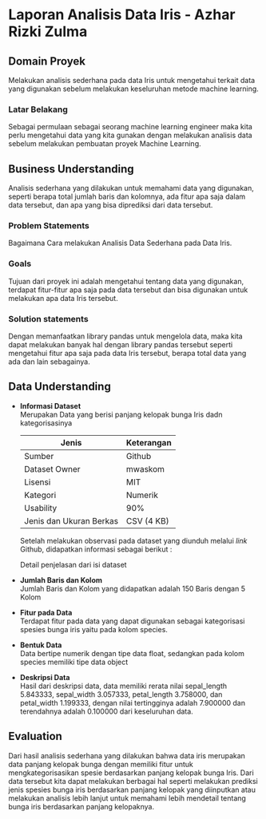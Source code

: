 # Laporan Analisis Data Iris - Azhar Rizki Zulma
## Domain Proyek

Melakukan analisis sederhana pada data Iris untuk mengetahui terkait data yang digunakan sebelum melakukan keseluruhan metode machine learning.

### Latar Belakang
  
Sebagai permulaan sebagai seorang machine learning engineer maka kita perlu mengetahui data yang kita gunakan dengan melakukan analisis data sebelum melakukan pembuatan proyek Machine Learning.

## Business Understanding

Analisis sederhana yang dilakukan untuk memahami data yang digunakan, seperti berapa total jumlah baris dan kolomnya, ada fitur apa saja dalam data tersebut, dan apa yang bisa diprediksi dari data tersebut.

### Problem Statements

Bagaimana Cara melakukan Analisis Data Sederhana pada Data Iris.

### Goals

Tujuan dari proyek ini adalah mengetahui tentang data yang digunakan, terdapat fitur-fitur apa saja pada data tersebut dan bisa digunakan untuk melakukan apa data Iris tersebut.

### Solution statements

Dengan memanfaatkan library pandas untuk mengelola data, maka kita dapat melakukan banyak hal dengan library pandas tersebut seperti mengetahui fitur apa saja pada data Iris tersebut, berapa total data yang ada dan lain sebagainya.
    
## Data Understanding
- **Informasi Dataset**
  <br> Merupakan Data yang berisi panjang kelopak bunga Iris dadn kategorisasinya

  | Jenis                   | Keterangan                                                                              |
  | ----------------------- | --------------------------------------------------------------------------------------- |
  | Sumber                  | Github |
  | Dataset Owner           | mwaskom |
  | Lisensi                 | MIT |
  | Kategori                | Numerik |
  | Usability               | 90% |
  | Jenis dan Ukuran Berkas | CSV (4 KB) |

  Setelah melakukan observasi pada dataset yang diunduh melalui _link_ Github, didapatkan informasi sebagai berikut :
  
  Detail penjelasan dari isi dataset

- **Jumlah Baris dan Kolom**
  <br> Jumlah Baris dan Kolom yang didapatkan adalah 150 Baris dengan 5 Kolom

- **Fitur pada Data**
  <br> Terdapat fitur pada data yang dapat digunakan sebagai kategorisasi spesies bunga iris yaitu pada kolom species.

- **Bentuk Data**
  <br> Data bertipe numerik dengan tipe data float, sedangkan pada kolom species memiliki tipe data object

- **Deskripsi Data**
  <br> Hasil dari deskripsi data, data memiliki rerata nilai sepal_length 5.843333, sepal_width 3.057333, petal_length 3.758000, dan petal_width 1.199333, dengan nilai tertingginya adalah 7.900000 dan terendahnya adalah 0.100000 dari keseluruhan data.  

## Evaluation

Dari hasil analisis sederhana yang dilakukan bahwa data iris merupakan data panjang kelopak bunga dengan memiliki fitur untuk mengkategorisasikan spesie berdasarkan panjang kelopak bunga Iris. Dari data tersebut kita dapat melakukan berbagai hal seperti melakukan prediksi jenis spesies bunga iris berdasarkan panjang kelopak yang diinputkan atau melakukan analisis lebih lanjut untuk memahami lebih mendetail tentang bunga iris berdasarkan panjang kelopaknya.
